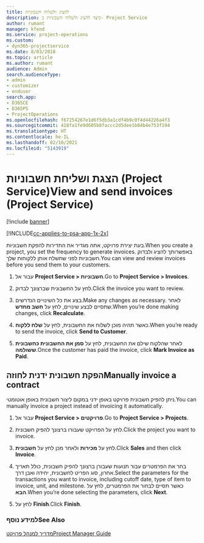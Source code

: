 ```yaml
---
title: להציג ולשלוח חשבוניות
description: כיצד להציג ולשלוח חשבוניות ב- Project Service
author: rumant
manager: kfend
ms.service: project-operations
ms.custom:
- dyn365-projectservice
ms.date: 8/03/2018
ms.topic: article
ms.author: rumant
audience: Admin
search.audienceType:
- admin
- customizer
- enduser
search.app:
- D365CE
- D365PS
- ProjectOperations
ms.openlocfilehash: f67254267e1d6f5db3a1cdf4b9c0f4d44226a4f3
ms.sourcegitcommit: 418fa1fe9d605b8faccc2d5dee1b04b4e753f194
ms.translationtype: HT
ms.contentlocale: he-IL
ms.lasthandoff: 02/10/2021
ms.locfileid: "5143919"
---
```

# <a name="view-and-send-invoices-project-service"></a><span data-ttu-id="2f488-103">הצגת ושליחת חשבוניות (Project Service)</span><span class="sxs-lookup"><span data-stu-id="2f488-103">View and send invoices (Project Service)</span></span>

[!include [banner](../includes/psa-now-project-operations.md)]

[!INCLUDE[cc-applies-to-psa-app-1x-2x](../includes/cc-applies-to-psa-app-1x-2x.md)]

<span data-ttu-id="2f488-104">בעת יצירת פרויקט, אתה מגדיר את התדירות להפקת חשבוניות.</span><span class="sxs-lookup"><span data-stu-id="2f488-104">When you create a project, you set the frequency to generate invoices.</span></span> <span data-ttu-id="2f488-105">באפשרותך להציג ולבדוק חשבוניות לפני שתשלח אותן ללקוחות שלך.</span><span class="sxs-lookup"><span data-stu-id="2f488-105">You can view and review invoices before you send them to your customers.</span></span>  
  
1.  <span data-ttu-id="2f488-106">עבור אל **Project Service > חשבוניות**.</span><span class="sxs-lookup"><span data-stu-id="2f488-106">Go to **Project Service > Invoices**.</span></span>  
  
2.  <span data-ttu-id="2f488-107">לחץ על החשבונית שברצונך לבדוק.</span><span class="sxs-lookup"><span data-stu-id="2f488-107">Click the invoice you want to review.</span></span>  
  
3.  <span data-ttu-id="2f488-108">בצע את כל השינויים הנדרשים.</span><span class="sxs-lookup"><span data-stu-id="2f488-108">Make any changes as necessary.</span></span> <span data-ttu-id="2f488-109">לאחר שתסיים לבצע שינויים, לחץ על **חשב מחדש**.</span><span class="sxs-lookup"><span data-stu-id="2f488-109">When you’re done making changes, click **Recalculate**.</span></span>  
  
4.  <span data-ttu-id="2f488-110">כאשר תהיה מוכן לשלוח את החשבונית, לחץ על **שלח ללקוח**.</span><span class="sxs-lookup"><span data-stu-id="2f488-110">When you’re ready to send the invoice, click **Send to Customer**.</span></span>  
  
5.  <span data-ttu-id="2f488-111">לאחר שהלקוח שילם את החשבונית, לחץ על **‏‫סמן את החשבונית כחשבונית ששולמה‬**.</span><span class="sxs-lookup"><span data-stu-id="2f488-111">Once the customer has paid the invoice, click **Mark Invoice as Paid**.</span></span>  
  
## <a name="manually-invoice-a-contract"></a><span data-ttu-id="2f488-112">הפקת חשבונית ידנית לחוזה</span><span class="sxs-lookup"><span data-stu-id="2f488-112">Manually invoice a contract</span></span>  
 <span data-ttu-id="2f488-113">ניתן להפיק חשבונית פרויקט באופן ידני במקום ליצור חשבונית באופן אוטומטי.</span><span class="sxs-lookup"><span data-stu-id="2f488-113">You can manually invoice a project instead of invoicing it automatically.</span></span>  
  
1.  <span data-ttu-id="2f488-114">עבור אל **Project Service > פרויקטים**.</span><span class="sxs-lookup"><span data-stu-id="2f488-114">Go to **Project Service > Projects**.</span></span>  
  
2.  <span data-ttu-id="2f488-115">לחץ על הפרויקט שעבורו ברצונך להפיק חשבונית.</span><span class="sxs-lookup"><span data-stu-id="2f488-115">Click the project you want to invoice.</span></span>  
  
3.  <span data-ttu-id="2f488-116">לחץ על **מכירות** ולאחר מכן לחץ על **חשבונית**.</span><span class="sxs-lookup"><span data-stu-id="2f488-116">Click **Sales** and then click **Invoice**.</span></span>  
  
4.  <span data-ttu-id="2f488-117">בחר את הפרמטרים עבור תנועות שעבורן ברצונך להפיק חשבונית, כולל תאריך אחרון, סוג הפריט לחשבונית, יחידה ואבן דרך.</span><span class="sxs-lookup"><span data-stu-id="2f488-117">Select the parameters for the transactions you want to invoice, including cutoff date, type of item to invoice, unit, and milestone.</span></span> <span data-ttu-id="2f488-118">כאשר תסיים לבחור את הפרמטרים, לחץ על **הבא**.</span><span class="sxs-lookup"><span data-stu-id="2f488-118">When you’re done selecting the parameters, click **Next**.</span></span>  
  
5.  <span data-ttu-id="2f488-119">לחץ על **Finish**.</span><span class="sxs-lookup"><span data-stu-id="2f488-119">Click **Finish**.</span></span>  
  
### <a name="see-also"></a><span data-ttu-id="2f488-120">למידע נוסף</span><span class="sxs-lookup"><span data-stu-id="2f488-120">See Also</span></span>  
 [<span data-ttu-id="2f488-121">מדריך למנהל פרויקט</span><span class="sxs-lookup"><span data-stu-id="2f488-121">Project Manager Guide</span></span>](../psa/project-manager-guide.md)
